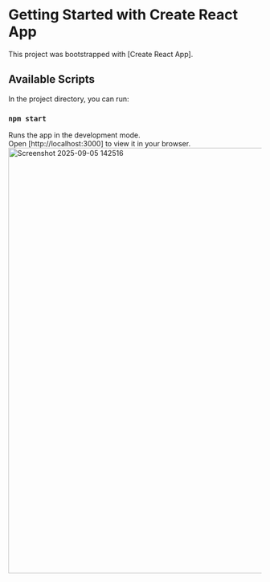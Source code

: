 # Getting Started with Create React App

This project was bootstrapped with [Create React App].

## Available Scripts

In the project directory, you can run:

### `npm start`

Runs the app in the development mode.\
Open [http://localhost:3000] to view it in your browser.
<img width="657" height="847" alt="Screenshot 2025-09-05 142516" src="https://github.com/user-attachments/assets/033886ac-edbf-49dc-be02-d73f547619b3" />
